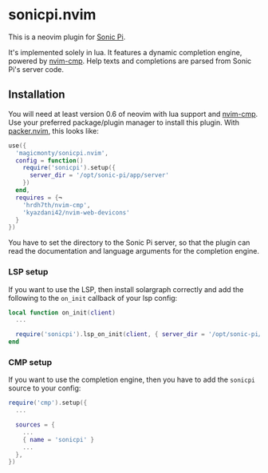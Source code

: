 # sonicpi.nvim

This is a neovim plugin for [Sonic Pi](http://sonic-pi.net).

It's implemented solely in lua. It features a dynamic completion engine, powered by [nvim-cmp].
Help texts and completions are parsed from Sonic Pi's server code.

## Installation

You will need at least version 0.6 of neovim with lua support and [nvim-cmp].
Use your preferred package/plugin manager to install this plugin.
With [packer.nvim](http://github.com/wbthomason/packer.nvim), this looks like:

```lua
use({
  'magicmonty/sonicpi.nvim',
  config = function()
    require('sonicpi').setup({
      server_dir = '/opt/sonic-pi/app/server'
    })
  end,
  requires = {¬
    'hrdh7th/nvim-cmp',
    'kyazdani42/nvim-web-devicons'
  }
})
```

You have to set the directory to the Sonic Pi server, so that the plugin can read the documentation and language arguments for the completion engine.

### LSP setup
If you want to use the LSP, then install solargraph correctly and add the following to the `on_init` callback of your lsp config:

```lua
local function on_init(client)
  ...

  require('sonicpi').lsp_on_init(client, { server_dir = '/opt/sonic-pi/app/server' })
end
```

### CMP setup

If you want to use the completion engine, then you have to add the `sonicpi` source to your config:

```lua
require('cmp').setup({
  ...

  sources = {
    ...
    { name = 'sonicpi' }
    ...
  },
})
```


[nvim-cmp]: https://github.com/hrs7th/nvim-cmp
